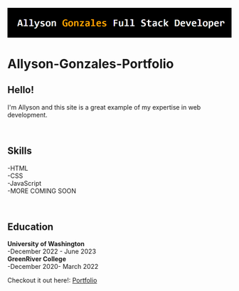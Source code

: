 ![Allyson Gonzales Banner](./assets/images/Portlogo.PNG)
# Allyson-Gonzales-Portfolio

<h2>Hello!</h2>

I'm Allyson and this site is a great example of my expertise in web development.<br>

<br><h2>Skills</h2>
-HTML<br>
-CSS<br>
-JavaScript<br>
-MORE COMING SOON<br>

<br><h2>Education</h2>

__University of Washington__ <br>
-December 2022 - June 2023 <br>
__GreenRiver College__<br>
-December 2020- March 2022

Checkout it out here!: [Portfolio](https://ally27.github.io/Allyson-Gonzales-Portfolio/)
